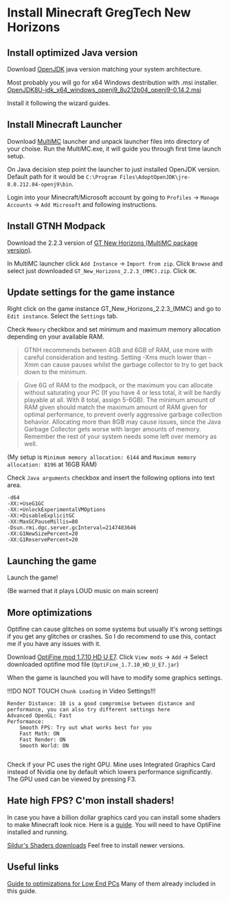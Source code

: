 # Install Minecraft GregTech New Horizons
## Install optimized Java version
Download [OpenJDK](https://github.com/AdoptOpenJDK/openjdk8-binaries/releases/tag/jdk8u212-b04_openj9-0.14.2) java version matching your system architecture. 

Most probably you will go for x64 Windows destribution with .msi installer. [OpenJDK8U-jdk_x64_windows_openj9_8u212b04_openj9-0.14.2.msi
](https://github.com/AdoptOpenJDK/openjdk8-binaries/releases/download/jdk8u212-b04_openj9-0.14.2/OpenJDK8U-jdk_x64_windows_openj9_8u212b04_openj9-0.14.2.msi)

Install it following the wizard guides.

## Install Minecraft Launcher
Download [MultiMC](https://multimc.org/) launcher and unpack launcher files into directory of your choise. 
Run the MultiMC.exe, it will guide you through first time launch setup.

On Java decision step point the launcher to just installed OpenJDK version. Default path for it would be `C:\Program Files\AdoptOpenJDK\jre-8.0.212.04-openj9\bin`.

Login into your Minecraft/Microsoft account by going to `Profiles` -> `Manage Accounts` -> `Add Microsoft` and following instructions.

## Install GTNH Modpack
Download the 2.2.3 version of [GT New Horizons (MultiMC package version)](http://downloads.gtnewhorizons.com/Multi_mc_downloads/).

In MultiMC launcher click `Add Instance` -> `Import from zip`.
Click `Browse` and select just downloaded `GT_New_Horizons_2.2.3_(MMC).zip`.
Click `OK`.

## Update settings for the game instance
Right click on the game instance GT_New_Horizons_2.2.3_(MMC) and go to `Edit instance`.
Select the `Settings` tab.

Check `Memory` checkbox and set minimum and maximum memory allocation depending on your available RAM. 

>GTNH recommends between 4GB and 6GB of RAM, use more with careful consideration and testing. Setting -Xms much lower than -Xmm can cause pauses whilst the garbage collector to try to get back down to the minimum.

>Give 6G of RAM to the modpack, or the maximum you can allocate without saturating your PC (If you have 4 or less total, it will be hardly playable at all. With 8 total, assign 5-6GB). The minimum amount of RAM given should match the maximum amount of RAM given for optimal performance, to prevent overly aggressive garbage collection behavior. Allocating more than 8GB may cause issues, since the Java Garbage Collector gets worse with larger amounts of memory. Remember the rest of your system needs some left over memory as well.

(My setup is `Minimum memory allocation: 6144` and `Maximum memory allocation: 8196` at 16GB RAM)

Check `Java arguments` checkbox and insert the following options into text area.
```
-d64
-XX:+UseG1GC
-XX:+UnlockExperimentalVMOptions
-XX:+DisableExplicitGC
-XX:MaxGCPauseMillis=80
-Dsun.rmi.dgc.server.gcInterval=2147483646
-XX:G1NewSizePercent=20
-XX:G1ReservePercent=20
```

## Launching the game
Launch the game!

(Be warned that it plays LOUD music on main screen)

## More optimizations

Optifine can cause glitches on some systems but usually it's wrong settings if you get any glitches or crashes. So I do recommend to use this, contact me if you have any issues with it.

Download [OptiFine mod 1.7.10 HD U E7](https://www.optifine.net/downloads).
Click `View mods` -> `Add` -> Select downloaded optifine mod file (`OptiFine_1.7.10_HD_U_E7.jar`)

When the game is launched you will have to modify some graphics settings. 

!!!DO NOT TOUCH `Chunk Loading` in Video Settings!!!

```
Render Distance: 10 is a good compromise between distance and performance, you can also try different settings here
Advanced OpenGL: Fast
Performance: 
    Smooth FPS: Try out what works best for you
    Fast Math: ON
    Fast Render: ON
    Smooth World: ON


```

Check if your PC uses the right GPU. Mine uses Integrated Graphics Card instead of Nvidia one by default which lowers performance significantly.
The GPU used can be viewed by pressing F3.

## Hate high FPS? C'mon install shaders!

In case you have a billion dollar graphics card you can install some shaders to make Minecraft look nice. Here is a [guide](https://gtnh.miraheze.org/wiki/Shaders).
You will need to have OptiFine installed and running. 

[Sildur's Shaders downloads](https://sildurs-shaders.github.io/downloads/) Feel free to install newer versions.

## Useful links
[Guide to optimizations for Low End PCs](https://gtnh.miraheze.org/wiki/Low_End_PCs) Many of them already included in this guide.
